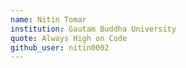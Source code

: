 ```yaml
---
name: Nitin Tomar
institution: Gautam Buddha University
quote: Always High on Code
github_user: nitin0002
---
```

